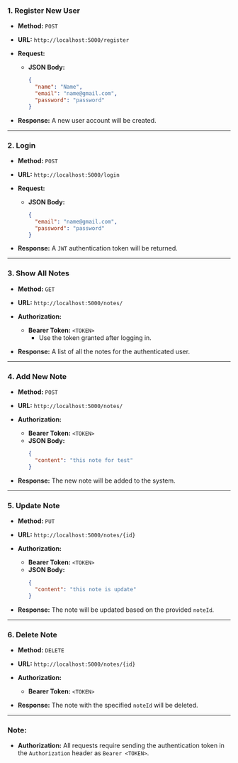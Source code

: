 ### **1. Register New User**
- **Method:** `POST`
- **URL:** `http://localhost:5000/register`
- **Request:**
  - **JSON Body:**
    ```json
    {
      "name": "Name",
      "email": "name@gmail.com",
      "password": "password"
    }
    ```

- **Response:** A new user account will be created.

---

### **2. Login**
- **Method:** `POST`
- **URL:** `http://localhost:5000/login`
- **Request:**
  - **JSON Body:**
    ```json
    {
      "email": "name@gmail.com",
      "password": "password"
    }
    ```

- **Response:** A `JWT` authentication token will be returned.

---

### **3. Show All Notes**
- **Method:** `GET`
- **URL:** `http://localhost:5000/notes/`
- **Authorization:**
  - **Bearer Token:** `<TOKEN>`
    - Use the token granted after logging in.

- **Response:** A list of all the notes for the authenticated user.

---

### **4. Add New Note**
- **Method:** `POST`
- **URL:** `http://localhost:5000/notes/`
- **Authorization:**
  - **Bearer Token:** `<TOKEN>`
  - **JSON Body:**
    ```json
    {
      "content": "this note for test"
    }
    ```

- **Response:** The new note will be added to the system.

---

### **5. Update Note**
- **Method:** `PUT`
- **URL:** `http://localhost:5000/notes/{id}`
- **Authorization:**
  - **Bearer Token:** `<TOKEN>`
  - **JSON Body:**
    ```json
    {
      "content": "this note is update"
    }
    ```

- **Response:** The note will be updated based on the provided `noteId`.

---

### **6. Delete Note**
- **Method:** `DELETE`
- **URL:** `http://localhost:5000/notes/{id}`
- **Authorization:**
  - **Bearer Token:** `<TOKEN>`
  
- **Response:** The note with the specified `noteId` will be deleted.

---

### **Note:**
- **Authorization:** All requests require sending the authentication token in the `Authorization` header as `Bearer <TOKEN>`.